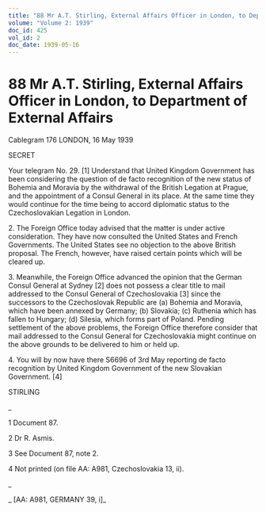 ```yaml
---
title: "88 Mr A.T. Stirling, External Affairs Officer in London, to Department of External Affairs"
volume: "Volume 2: 1939"
doc_id: 425
vol_id: 2
doc_date: 1939-05-16
---
```


# 88 Mr A.T. Stirling, External Affairs Officer in London, to Department of External Affairs

Cablegram 176 LONDON, 16 May 1939

SECRET

Your telegram No. 29. [1] Understand that United Kingdom Government has been considering the question of de facto recognition of the new status of Bohemia and Moravia by the withdrawal of the British Legation at Prague, and the appointment of a Consul General in its place. At the same time they would continue for the time being to accord diplomatic status to the Czechoslovakian Legation in London.

2\. The Foreign Office today advised that the matter is under active consideration. They have now consulted the United States and French Governments. The United States see no objection to the above British proposal. The French, however, have raised certain points which will be cleared up.

3\. Meanwhile, the Foreign Office advanced the opinion that the German Consul General at Sydney [2] does not possess a clear title to mail addressed to the Consul General of Czechoslovakia [3] since the successors to the Czechoslovak Republic are (a) Bohemia and Moravia, which have been annexed by Germany; (b) Slovakia; (c) Ruthenia which has fallen to Hungary; (d) Silesia, which forms part of Poland. Pending settlement of the above problems, the Foreign Office therefore consider that mail addressed to the Consul General for Czechoslovakia might continue on the above grounds to be delivered to him or held up.

4\. You will by now have there S6696 of 3rd May reporting de facto recognition by United Kingdom Government of the new Slovakian Government. [4]

STIRLING

_

1 Document 87.

2 Dr R. Asmis.

3 See Document 87, note 2.

4 Not printed (on file AA: A981, Czechoslovakia 13, ii).

_

_ [AA: A981, GERMANY 39, i]_

